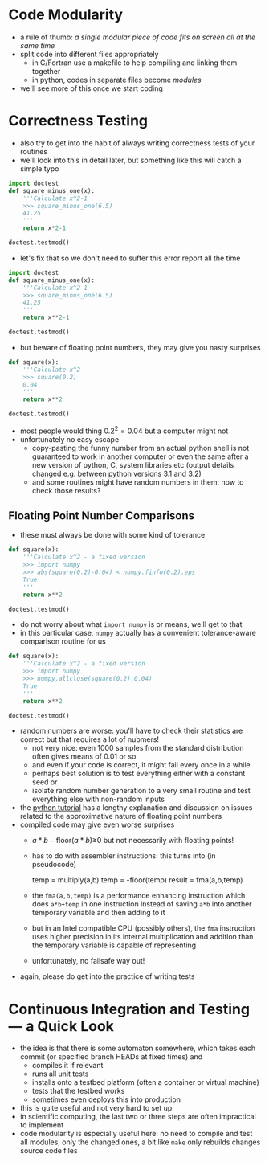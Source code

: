 Code Modularity
===============

-   a rule of thumb: *a single modular piece of code fits on screen all at the same time*
-   split code into different files appropriately
    -   in C/Fortran use a makefile to help compiling and linking them together
    -   in python, codes in separate files become *modules*
-   we'll see more of this once we start coding

Correctness Testing
===================

-   also try to get into the habit of always writing correctness tests of your routines
-   we'll look into this in detail later, but something like this will catch a simple typo

``` python
import doctest
def square_minus_one(x):
    '''Calculate x^2-1
    >>> square_minus_one(6.5)
    41.25
    '''
    return x*2-1

doctest.testmod()
```

-   let's fix that so we don't need to suffer this error report all the time

``` python
import doctest
def square_minus_one(x):
    '''Calculate x^2-1
    >>> square_minus_one(6.5)
    41.25
    '''
    return x**2-1

doctest.testmod()
```

-   but beware of floating point numbers, they may give you nasty surprises

``` python
def square(x):
    '''Calculate x^2
    >>> square(0.2)
    0.04
    '''
    return x**2

doctest.testmod()
```

-   most people would thing 0.2<sup>2</sup> = 0.04 but a computer might not
-   unfortunately no easy escape
    -   copy-pasting the funny number from an actual python shell is not guaranteed to work in another computer or even the same after a new version of python, C, system libraries etc (output details changed e.g. between python versions 3.1 and 3.2)
    -   and some routines might have random numbers in them: how to check those results?

Floating Point Number Comparisons
---------------------------------

-   these must always be done with some kind of tolerance

``` python
def square(x):
    '''Calculate x^2 - a fixed version
    >>> import numpy
    >>> abs(square(0.2)-0.04) < numpy.finfo(0.2).eps
    True
    '''
    return x**2

doctest.testmod()
```

-   do not worry about what `import numpy` is or means, we'll get to that
-   in this particular case, `numpy` actually has a convenient tolerance-aware comparison routine for us

``` python
def square(x):
    '''Calculate x^2 - a fixed version
    >>> import numpy
    >>> numpy.allclose(square(0.2),0.04)
    True
    '''
    return x**2

doctest.testmod()
```

-   random numbers are worse: you'll have to check their statistics are correct but that requires a lot of nubmers!
    -   not very nice: even 1000 samples from the standard distribution often gives means of 0.01 or so
    -   and even if your code is correct, it might fail every once in a while
    -   perhaps best solution is to test everything either with a constant seed or
    -   isolate random number generation to a very small routine and test everything else with non-random inputs
-   the [python tutorial](https://docs.python.org/3/tutorial/) has a lengthy explanation and discussion on issues related to the approximative nature of floating point numbers
-   compiled code may give even worse surprises
    -   *a* \* *b* − floor(*a* \* *b*)≥0 but not necessarily with floating points!
    -   has to do with assembler instructions: this turns into (in pseudocode)

        temp = multiply(a,b)
        temp = -floor(temp)
        result = fma(a,b,temp)

    -   the `fma(a,b,temp)` is a performance enhancing instruction which does `a*b+temp` in one instruction instead of saving `a*b` into another temporary variable and then adding to it
    -   but in an Intel compatible CPU (possibly others), the `fma` instruction uses higher precision in its internal multiplication and addition than the temporary variable is capable of representing
    -   unfortunately, no failsafe way out!
-   again, please do get into the practice of writing tests

Continuous Integration and Testing — a Quick Look
=================================================

-   the idea is that there is some automaton somewhere, which takes each commit (or specified branch HEADs at fixed times) and
    -   compiles it if relevant
    -   runs all unit tests
    -   installs onto a testbed platform (often a container or virtual machine)
    -   tests that the testbed works
    -   sometimes even deploys this into production
-   this is quite useful and not very hard to set up
-   in scientific computing, the last two or three steps are often impractical to implement
-   code modularity is especially useful here: no need to compile and test all modules, only the changed ones, a bit like `make` only rebuilds changes source code files
